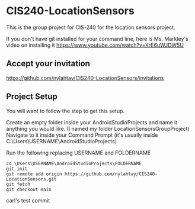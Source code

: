 # CIS240-LocationSensors
This is the group project for CIS-240 for the location sensors project. 

If you don't have git installed for your command line, here is Ms. Markley's video on installing it
https://www.youtube.com/watch?v=XrE6uWJDW5U

## Accept your invitation
https://github.com/nylahtay/CIS240-LocationSensors/invitations

## Project Setup
You will want to follow the step to get this setup.

Create an empty folder inside your AndroidStudioProjects and name it anything you would like. (I named my folder LocationSensorsGroupProject)
Navigate to it inside your Command Prompt (it's usually inside C:\Users\USERNAME\AndroidStudioProjects\)

Run the following replacing USERNAME and FOLDERNAME

```
cd \Users\USERNAME\AndroidStudioProjects\FOLDERNAME
git init
git remote add origin https://github.com/nylahtay/CIS240-LocationSensors.git
git fetch
git checkout main
```

carl's test commit